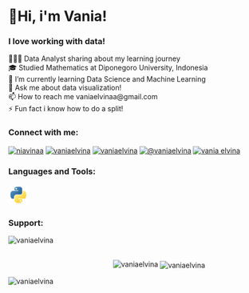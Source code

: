 <h1 align="left">👋Hi, i'm Vania!</h1>
<h3 align="left">I love working with data!</h3>
👩🏻‍💻 Data Analyst sharing about my learning journey</br>
🎓 Studied Mathematics at Diponegoro University, Indonesia</br>
🌱 I’m currently learning Data Science and Machine Learning</br>
💬 Ask me about data visualization!</br>
📫 How to reach me vaniaelvinaa@gmail.com</br>
⚡ Fun fact i know how to do a split!</br>

<h3 align="left">Connect with me:</h3>
<p align="left">
<a href="https://twitter.com/niavinaa" target="blank"><img align="center" src="https://raw.githubusercontent.com/rahuldkjain/github-profile-readme-generator/master/src/images/icons/Social/twitter.svg" alt="niavinaa" height="30" width="40" /></a>
<a href="https://linkedin.com/in/vaniaelvina" target="blank"><img align="center" src="https://raw.githubusercontent.com/rahuldkjain/github-profile-readme-generator/master/src/images/icons/Social/linked-in-alt.svg" alt="vaniaelvina" height="30" width="40" /></a>
<a href="https://instagram.com/vaniaelvina" target="blank"><img align="center" src="https://raw.githubusercontent.com/rahuldkjain/github-profile-readme-generator/master/src/images/icons/Social/instagram.svg" alt="vaniaelvina" height="30" width="40" /></a>
<a href="https://medium.com/@vaniaelvina" target="blank"><img align="center" src="https://raw.githubusercontent.com/rahuldkjain/github-profile-readme-generator/master/src/images/icons/Social/medium.svg" alt="@vaniaelvina" height="30" width="40" /></a>
<a href="https://www.youtube.com/c/vania elvina" target="blank"><img align="center" src="https://raw.githubusercontent.com/rahuldkjain/github-profile-readme-generator/master/src/images/icons/Social/youtube.svg" alt="vania elvina" height="30" width="40" /></a>
</p>

<h3 align="left">Languages and Tools:</h3>
<p align="left"> <a href="https://www.python.org" target="_blank" rel="noreferrer"> <img src="https://raw.githubusercontent.com/devicons/devicon/master/icons/python/python-original.svg" alt="python" width="40" height="40"/> </a> </p>

<h3 align="left">Support:</h3>
<p><a href="https://ko-fi.com/vaniaelvina"> <img align="left" src="https://cdn.ko-fi.com/cdn/kofi3.png?v=3" height="50" width="210" alt="vaniaelvina" /></a></p><br><br>

<p><img align="left" src="https://github-readme-stats.vercel.app/api/top-langs?username=vaniaelvina&show_icons=true&locale=en&layout=compact" alt="vaniaelvina" /></p>

<p>&nbsp;<img align="center" src="https://github-readme-stats.vercel.app/api?username=vaniaelvina&show_icons=true&locale=en" alt="vaniaelvina" /></p>

<p><img align="center" src="https://github-readme-streak-stats.herokuapp.com/?user=vaniaelvina&" alt="vaniaelvina" /></p>
